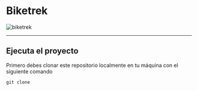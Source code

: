 # Biketrek

![biketrek](https://github.com/user-attachments/assets/3cdb1ea2-c1d0-4008-acc9-8c5e248ab41a)

----

## Ejecuta el proyecto

Primero debes clonar este repositorio localmente en tu máquina con el siguiente comando 

```
git clone 
```
